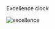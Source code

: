 ##
Excellence clock

![excellence](https://github.com/user-attachments/assets/3f6a701f-983e-4c80-9d91-f2f8fd9faee1)
